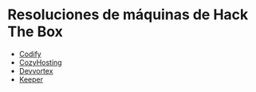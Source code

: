 # Resoluciones de máquinas de Hack The Box

- [Codify](Codify/Codify.md)
- [CozyHosting](CozyHosting.md)
- [Devvortex](Devvortex.md)
- [Keeper](Keeper.md)
